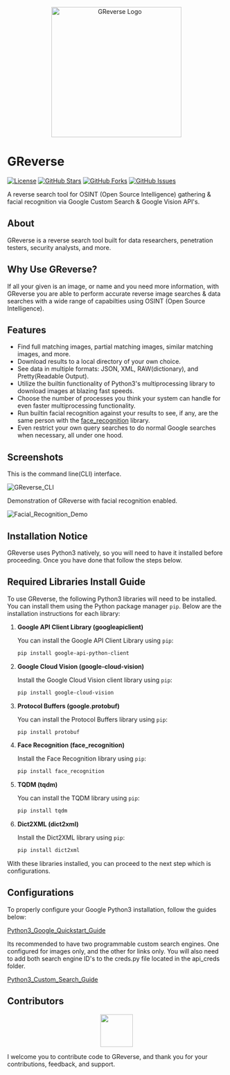 <p align="center">
  <img src="https://i.imgur.com/m9cOCGs.png" alt="GReverse Logo" width="300">
</p>

# GReverse

[![License](https://img.shields.io/badge/License-GPL%203.0%20with%20AGPL%203.0-blue.svg)](LICENSE)
[![GitHub Stars](https://img.shields.io/github/stars/Th3Tr1ckst3r/GReverse)](https://github.com/Th3Tr1ckst3r/GReverse/stargazers)
[![GitHub Forks](https://img.shields.io/github/forks/Th3Tr1ckst3r/GReverse)](https://github.com/Th3Tr1ckst3r/GReverse/network/members)
[![GitHub Issues](https://img.shields.io/github/issues/Th3Tr1ckst3r/GReverse)](https://github.com/Th3Tr1ckst3r/GReverse/issues)

A reverse search tool for OSINT (Open Source Intelligence) gathering & facial recognition via Google Custom Search & Google Vision API's.

## About

GReverse is a reverse search tool built for data researchers, penetration testers, security analysts, and more.

## Why Use GReverse?

If all your given is an image, or name and you need more information, with GReverse you are able to perform accurate 
reverse image searches & data searches with a wide range of capabilties using OSINT (Open Source Intelligence).

## Features

- Find full matching images, partial matching images, similar matching images, and more.
- Download results to a local directory of your own choice.
- See data in multiple formats: JSON, XML, RAW(dictionary), and Pretty(Readable Output).
- Utilize the builtin functionality of Python3's multiprocessing library to download images at blazing fast speeds.
- Choose the number of processes you think your system can handle for even faster multiprocessing functionality.
- Run builtin facial recognition against your results to see, if any, are the same person with the [face_recognition](https://pypi.org/project/face-recognition/) library.
- Even restrict your own query searches to do normal Google searches when necessary, all under one hood.

## Screenshots

This is the command line(CLI) interface.

![GReverse_CLI](https://i.imgur.com/2gvqRJs.png)

Demonstration of GReverse with facial recognition enabled.

![Facial_Recognition_Demo](https://i.imgur.com/Ho3Fxan.png)

## Installation Notice

GReverse uses Python3 natively, so you will need to have it installed before proceeding. Once you have done that follow
the steps below.

## Required Libraries Install Guide

To use GReverse, the following Python3 libraries will need to be installed. You can install them using the Python package manager `pip`.
Below are the installation instructions for each library:

1. **Google API Client Library (googleapiclient)**

    You can install the Google API Client Library using `pip`:
    
    ```bash
    pip install google-api-python-client
    ```

2. **Google Cloud Vision (google-cloud-vision)**

    Install the Google Cloud Vision client library using `pip`:
    
    ```bash
    pip install google-cloud-vision
    ```

3. **Protocol Buffers (google.protobuf)**

    You can install the Protocol Buffers library using `pip`:
    
    ```bash
    pip install protobuf
    ```

4. **Face Recognition (face_recognition)**

    Install the Face Recognition library using `pip`:
    
    ```bash
    pip install face_recognition
    ```

5. **TQDM (tqdm)**

    You can install the TQDM library using `pip`:
    
    ```bash
    pip install tqdm
    ```

6. **Dict2XML (dict2xml)**

    Install the Dict2XML library using `pip`:
    
    ```bash
    pip install dict2xml
    ```

With these libraries installed, you can proceed to the next step which is configurations.

## Configurations

To properly configure your Google Python3 installation, follow the guides below:

[Python3_Google_Quickstart_Guide](https://developers.google.com/docs/api/quickstart/python)

Its recommended to have two programmable custom search engines. One configured for images only, and the other for links only.
You will also need to add both search engine ID's to the creds.py file located in the api_creds folder.

[Python3_Custom_Search_Guide](https://developers.google.com/custom-search/docs/overview)

<a name="Contributors"></a>
## Contributors

<p align="center">
    <a href="https://github.com/Th3Tr1ckst3r"><img src="https://avatars.githubusercontent.com/u/21149460?v=4" width=75 height=75></a>
</p>


I welcome you to contribute code to GReverse, and thank you for your contributions, feedback, and support.

